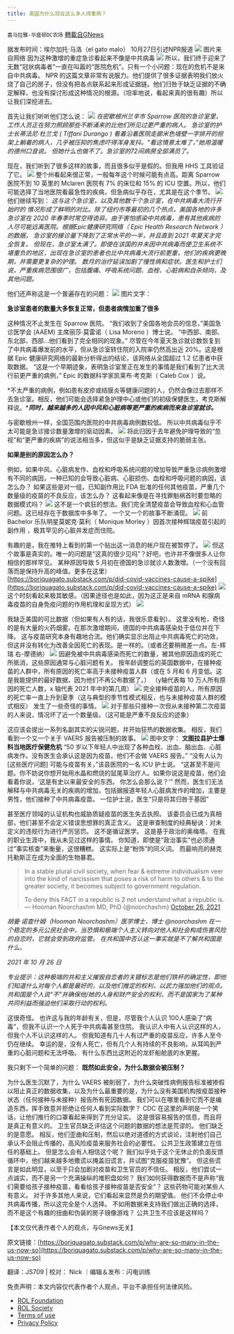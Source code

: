 ```yaml
---
title: 美国为什么现在这么多人得重病？
---
```

`喜马拉雅-华盛顿DC农场` [轉載自GNews](https://gnews.org/zh-hans/1625237/)

据发布时间：埃尔加托·马洛（el gato malo） 10月27日引述NPR报道
![](https://assets.gnews.org/wp-content/uploads/2021/10/图片1-94.png) 图片来自网络
因为这种激增的重症急诊看起来不像是中共病毒
![](https://assets.gnews.org/wp-content/uploads/2021/10/图片2-30.png)
所以，我们终于迎来了无数“冠状病毒者”一直在叫嚣的“医院危机”。只有一个小问题：现在的危机不是来自中共病毒。
 NPR 的这篇文章非常有说服力。他们提供了很多证据表明我们放火烧了自己的房子，但没有把各点联系起来形成证据链。他们归咎于缺乏证据的不确定解释，也没有探讨形成这种情况的根源。（坦率地说，看起来真的很有趣）所以让我们深挖进去。

首先让我们听听他们怎么说：
![](https://assets.gnews.org/wp-content/uploads/2021/10/图片3-15.png)
*在密歇根州兰辛市 Sparrow 医院的急诊室里，工作人员正在努力照顾那些不断涌来的比他们所见过更严重的病人。*
 *急诊室的护士长蒂法尼·杜兰戈 ( Tiffani Durango ) 看着沿着医院走廊米色墙壁一字排开的担架上躺着的病人，几乎被压抑的焦虑吓得浑身发抖。“看这情景太难了，”她用温暖的德州口音说。*
 *但她什么也做不了。急诊室的72间病房全部满员了。*

现在，我们听到了很多这样的故事，而且很多似乎是假的。但我用 HHS 工具验证了它。
![](https://assets.gnews.org/wp-content/uploads/2021/10/图片4-7.png)
整个州看起来很正常，一般每年这个时候可能有点高。距离 Sparrow 医院不到 10 英里的 Mclaren 医院有 7% 的床位和 15% 的 ICU 空置。所以，他们可能选择了当地医院看最急性的疾病，但急病似乎存在，尤其是在这个季节。
![](https://assets.gnews.org/wp-content/uploads/2021/10/图片5-3.png)
他们继续写到：
 *这与这个急诊室，以及其他数千个急诊室，在中共病毒大流行开始时的 情况形成了鲜明的对比。除了纽约市等最初的几个热点，美国各地的许多急诊室在 2020 年春季时常空得诡异。由于害怕感染中共病毒，患有其他疾病的人尽可能远离医院。根据Epic健康研究网络（ Epic Health Research Network ）的数据，*
*急诊室的接诊量下降到了正常水平的一半，并且直到 2021 年夏天才完全恢复。*
 *但现在，急诊室太满了。即使在该国的并未因中共病毒而使卫生系统不堪重负的地区，出现在急诊室的患者也比中共病毒大流行前更重，他们的疾病更晚期，并需要更复杂的护理。*
 *数月的治疗延误加剧了慢性病和症状。医生和护士们说，严重疾病范围很广，包括腹痛、呼吸系统问题、血栓、心脏病和自杀倾向，及其他问题。*

他们还声称这是一个普遍存在的问题：
![](https://assets.gnews.org/wp-content/uploads/2021/10/图片6-2.png)
图片文字：

**急诊室患者的数量大多恢复正常，但患者病情加重了很多**

这种情况不止发生在 Sparrow 医院。
 “我们收到了全国各地会员的信息，”美国急诊医学会 (AAEM) 主席丽莎·莫雷诺（ Lisa Moreno ）博士说。  “中西部、南部、东北部、西部…他们看到了完全相同的现象。”
 尽管在今年夏天急诊就诊数恢复到了中共病毒爆发前的水平，但从急诊室转住院的入院率仍然高出近 20%。这是根据 Epic 健康研究网络的最新分析得出的结论，该网络从全国超过 1.2 亿患者中获取数据。
 “这是一个早期迹象，表明急诊室里正在发生的事情是我们看到了比大流行前更严重的病例，” Epic 的数据科学家凯莱布·考克斯（ Caleb Cox ）说。

*不太严重的病例，例如患有皮疹或结膜炎等健康问题的人，仍然会像过去那样不去急诊室。相反，他们可能会选择紧急护理中心或他们的初级保健医生，考克斯解释说。****同时，越来越多的人因中风和心脏病等更严重的疾病而来急诊室就诊。***

与密歇根州一样，全国范围内医院的中共病毒病例数较低。
所以中共病毒似乎不太可能是急诊接诊数量激增的驱动因素。
![](https://assets.gnews.org/wp-content/uploads/2021/10/图片7-1.png)
将此归因于去年避免护理导致的“忽视”和“更严重的疾病”的说法相当多，但这似乎是缺乏证据支持的脆弱主张。

**如果是别的原因怎么办？**

例如，如果中风、心脏病发作、血栓和呼吸系统问题的增加导致严重急诊病例激增有不同的病因，一种已知的会导致心脏病、心脏损伤、血栓和呼吸问题的病因，该怎么办？
 如果这些是对一组，已知副作用比 FDA 批准的任何其他疫苗，严重几个数量级的疫苗的不良反应，该怎么办？
 这看起来像是在寻找罪魁祸首时要忽略的数据模式吗？
![](https://assets.gnews.org/wp-content/uploads/2021/10/图片8-1.png)
这不是一个疯狂的想法。我们完全清楚疫苗会导致血栓和心血管问题。这已经存在于数据库中多年了。 一个又一个的故事不断涌现。
![](https://assets.gnews.org/wp-content/uploads/2021/10/图片9-1.png)
前 Bachelor 乐队明星莫妮克·莫利（ Monique Morley ）因首次接种辉瑞疫苗引起的副作用 ，极其罕见的心脏并发症而住院。

有趣的是，我在推特上看到的第一个贴出这一消息的帐户现在被暂停了。
![](https://assets.gnews.org/wp-content/uploads/2021/10/图片10.png)
但这个故事是真实的。唯一的问题是“这真的很少见吗”？好吧，也许并不像很多人让你相信的那样罕见。
 某种原因导致 5 月初在德国的急诊就诊人数激增。（一个没有回落而是保持升高的峰值。更多在这里）[https://boriquagato.substack.com/p/did-covid-vaccines-cause-a-spike](https://boriquagato.substack.com/p/did-covid-vaccines-cause-a-spike)
![](https://assets.gnews.org/wp-content/uploads/2021/10/图片11.png)
这个时刻看起来极其敏感。（因果途径也是如此，因为这正是来自 mRNA 和腺病毒疫苗的自身免疫问题的作用机理和呈现方式）
![](https://assets.gnews.org/wp-content/uploads/2021/10/图片12.png)


我缺乏美国的可比数据（但如果有人有的话，我很乐意看到）。
 这里没有枪，奇怪的是有大量的火药烟雾。在那次激增期间，德国的中共病毒感染处于低位并在下降。
 这与疫苗研究本身有趣地合流。他们确实显示出阻止中共病毒死亡的功效，但这并没有转化为改善全因死亡的表现。是一样的。（或者还要稍微差一点。左-辉瑞 右-摩德纳）
![](https://assets.gnews.org/wp-content/uploads/2021/10/图片13.png)
因避免被中共病毒感染而死亡的数量，被其他原因造成的死亡所抵消，这些原因通常与心脏问题有关。
 按年龄调整后的英国数据中，在接种疫苗的人群中，所有原因的死亡率高于未接种疫苗人群（或在 5 月和 6 月变低。这是我能提供的最好数据，因为他们不再公布数据了。）
 （y轴代表每 10 万人所有原因的死亡人数，x 轴代表 2021 年中的第几周）
![](https://assets.gnews.org/wp-content/uploads/2021/10/图片14.png)
完全接种疫苗的人，所有原因的死亡率一直上升到夏季（这与典型的季节性模式相反，也与未接种疫苗人群的模式相反）
 发生了一些奇怪的事情。
![](https://assets.gnews.org/wp-content/uploads/2021/10/图片15.png)
对于那些只接种一次但从未接种第二次疫苗的人来说，情况坏了近一个数量级。（这可能是严重不良反应的迹象）

这应该会提出一系列名副其实的尖锐问题，并开始狂热的数据收集。
 相反，我们看到一个又一个关于 VAERS 报告被压制的故事。
![](https://assets.gnews.org/wp-content/uploads/2021/10/图片16.png)
图中文字：
**文图拉县护士爆料当地医疗保健危机**
 “50 岁以下年轻人中出现了各种血栓、出血、脑出血、心脏病发作。没有医生会承认这是因为疫苗。他们不会做 VAERS 报告。”
 “没有人认为 [这些医疗问题] 可能与疫苗有关，”该县医院的一名 ICU 护士说。  “这甚至不是问题。你不妨说你想开始用水晶和燃烧的鼠尾草治疗人。如果你说这是疫苗，他们会看着你说，‘这是有史以来最安全的东西。 你怎么会那么说？’”
 然而，医生们无法解释与中共病毒无关的疾病的增加，包括据报道年轻人心脏病发作的增加，主要是男性，他们接种了中共病毒疫苗。
 一位护士说，医生“只是将其归咎于基因”

甚至医疗领域的认证机构也威胁质疑疫苗的医生失去执照。 该委员会已成为真相部，他们甚至不会定义错误思想罪的真正含义。 这是审查制度的经典秘诀：对未定义的违规行为进行严厉惩罚。
 这不是循证医学。 这是基于政治的奥梅塔。
 在我的职业生涯中，我从未见过这样的事情。
 你知道，即使是“政治事实”也必须通过“事实核查”来衡量，这很糟糕。 这实际上是“粉饰”的同义词。
 而最响亮的赫克托勒斯正在成为全面的生物暴君。



> In a stable plural civil society, when fear & extreme individualism veer into the kind of narcissism that poses a risk of harm to others & to the greater society, it becomes subject to government regulation.
> 
> To deny this FACT in a republic is 2 not understand what a republic is.
> — Hooman Noorchashm MD, PhD (@noorchashm) [October 26, 2021](https://twitter.com/noorchashm/status/1453034809517871109?ref_src=twsrc%5Etfw)



*胡曼·诺查什姆（Hooman Noorchashm）医学博士，博士 @noorchashm*
*在一个稳定的多元公民社会中，当恐惧和极端个人主义转向对他人和社会构成伤害风险的自恋时，它就会受到政府监管。*
*在共和国中否认这一事实就是不了解共和国是什么。*

*2021 年 10 月 26 日*

*专业提示：这种极端的共和主义摧毁自恋者的关键标志是他们铁杆的确定性，即他们知道什么对每个人都是最好的，以及他们推定的权利，以武力强加他们的观点。*
 *共和国是个人说“不”并确保他/她的人身和财产安全的权利，而不是国家为了某种共同利益而强迫他们采取行动的权利。*

这很奇怪。 也许这与我的年龄有关，但是，尽管我个人认识 100人感染了“病毒”，但我不认识一个人死于中共病毒甚至住院。
 我认识人中有人认识这样的人，但我个人不认识这样的人。
 但我知道有几十人有过严重的疫苗反应，许多人至今仍在继续。 幸运的是，没有人死亡，但有几个人有持续的不良影响，从耳鸣到严重的心脏问题和无法呼吸。
 有什么东西比这附近的龙虾船舱底的水更腥。

我只剩下一个简单的问题：
 **既然如此安全，为什么数据会被压制？**

 为什么医生沉默了，为什么 VAERS 被削弱了，为什么突破性病例报告标准被掺假以阻止真正的数据收集，以及为什么最重要的是，为什么没有美国机构按疫苗接种状态（任何接种与未接种）报告所有死因数据。 我们可以在哪里看到它而不是编造东西，挥手致意并拒绝让任何人看到实际数字？ 
 CDC 在这里的声明是一个笑话，让他们推行的口罩看起来得到了充分证实。
 这是很容易报告的信息，而且将是真正有意义的。
 卫生官员缺乏评估这个问题的数据的想法是荒谬的。 他们缺乏的是意愿。
 相反，他们歪曲和压制，然后以绝对道德的方式谈论，注射他们自己承认不会阻止传播的，高风险疫苗来服务社会的必要性。
 公共卫生政策建立在信任的基础上。
 但是怎么会有人相信这个呢？
 我们似乎处于这个无休止的负面反馈循环中，他们越来越多地撒谎以掩盖旧谎言，并试图“克服疫苗犹豫”。
 但这些谎言是如此明显，以至于只会加剧对疫苗和卫生官员的不信任。
 相反，他们尝试一点诚实，而不是另一个充满操纵的堆积盘如何？
 我们如何获得数据而不是声称“我们需要给孩子接种疫苗，看看给孩子接种疫苗是否安全”？
 这些药物可能对某些人有意义。 对于许多其他人来说，它们看起来显然是负的期望值。
 他们不会停止中共病毒传播，所以这完全是个人选择。
 不如用数据来支持我们做出正确的选择，而不是这个有趣的扭曲和伪装的房子镜像游戏？
 公共卫生不应该是这样吗？



【本文仅代表作者个人的观点，与Gnews无关】

原文链接：[https://boriquagato.substack.com/p/why-are-so-many-in-the-us-now-so](https://boriquagato.substack.com/p/why-are-so-many-in-the-us-now-so)



翻译：JS709 | 校对： Nick ｜编辑＆发布：闪电训练

 

免责声明：本文内容仅代表作者个人观点，平台不承担任何法律风险。

- [ROL Foundation](https://rolfoundation.org/)
- [ROL Society](https://rolsociety.org/)
- [Terms of use](https://gnews.org/terms-of-use-3/)
- [Privacy Policy](https://gnews.org/privacy-policy/)
